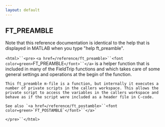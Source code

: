 ```yaml
---
layout: default
---
```


##  FT_PREAMBLE

Note that this reference documentation is identical to the help that is displayed in MATLAB when you type "help ft_preamble".

`<html>``<pre>`
    `<a href=/reference/ft_preamble>``<font color=green>`FT_PREAMBLE`</font>``</a>` is a helper function that is included in many of the FieldTrip
    functions and which takes care of some general settings and operations at the
    begin of the function.
 
    This ft_preamble m-file is a function, but internally it executes a
    number of private scripts in the callers workspace. This allows the
    private script to access the variables in the callers workspace and
    behave as if the script were included as a header file in C-code.
 
    See also `<a href=/reference/ft_postamble>``<font color=green>`FT_POSTAMBLE`</font>``</a>`
`</pre>``</html>`

